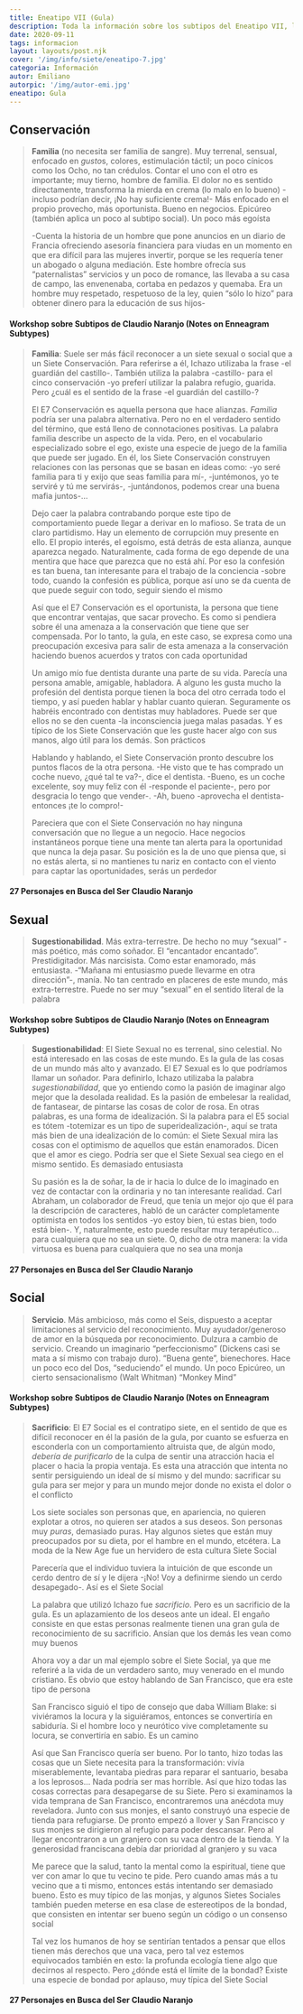 ```yaml
---
title: Eneatipo VII (Gula)
description: Toda la información sobre los subtipos del Eneatipo VII, los optimistas
date: 2020-09-11
tags: informacion
layout: layouts/post.njk
cover: '/img/info/siete/eneatipo-7.jpg'
categoria: Información
autor: Emiliano
autorpic: '/img/autor-emi.jpg'
eneatipo: Gula
---
```


## Conservación

>**Familia** (no necesita ser familia de sangre). Muy terrenal, sensual, enfocado en *gusto*s, colores, estimulación táctil; un poco cínicos como los Ocho, no tan crédulos. Contar el uno con el otro es importante; muy tierno, hombre de familia. El dolor no es sentido directamente, transforma la mierda en crema (lo malo en lo bueno) -incluso podrían decir, ¡No hay suficiente crema!- Más enfocado en el propio provecho, más oportunista. Bueno en negocios. Epicúreo (también aplica un poco al subtipo social). Un poco más egoísta
>
>-Cuenta la historia de un hombre que pone anuncios en un diario de Francia ofreciendo asesoría financiera para viudas en un momento en que era difícil para las mujeres invertir, porque se les requería tener un abogado o alguna mediación. Este hombre ofrecía sus “paternalistas” servicios y un poco de romance, las llevaba a su casa de campo, las envenenaba, cortaba en pedazos y quemaba. Era un hombre muy respetado, respetuoso de la ley, quien “sólo lo hizo” para obtener dinero para la educación de sus hijos-

#### Workshop sobre Subtipos de Claudio Naranjo (Notes on Enneagram Subtypes)

>**Familia**: Suele ser más fácil reconocer a un siete sexual o social que a un Siete Conservación. Para referirse a él, Ichazo utilizaba la frase -el guardián del castillo-. También utiliza la palabra -castillo- para el cinco conservación -yo preferí utilizar la palabra refugio, guarida. Pero ¿cuál es el sentido de la frase -el guardián del castillo-?
>
>El E7 Conservación es aquella persona que hace alianzas. *Familia* podría ser una palabra alternativa. Pero no en el verdadero sentido del término, que está lleno de connotaciones positivas. La palabra familia describe un aspecto de la vida. Pero, en el vocabulario especializado sobre el ego, existe una especie de juego de la familia que puede ser jugado. En él, los Siete Conservación construyen relaciones con las personas que se basan en ideas como: -yo seré familia para ti y exijo que seas familia para mí-, -juntémonos, yo te serviré y tú me servirás-, -juntándonos, podemos crear una buena mafia juntos-…
>
>Dejo caer la palabra contrabando porque este tipo de comportamiento puede llegar a derivar en lo mafioso. Se trata de un claro partidismo. Hay un elemento de corrupción muy presente en ello. El propio interés, el egoísmo, está detrás de esta alianza, aunque aparezca negado. Naturalmente, cada forma de ego depende de una mentira que hace que parezca que no está ahí. Por eso la confesión es tan buena, tan interesante para el trabajo de la conciencia -sobre todo, cuando la confesión es pública, porque así uno se da cuenta de que puede seguir con todo, seguir siendo el mismo
>
>Así que el E7 Conservación es el oportunista, la persona que tiene que encontrar ventajas, que sacar provecho. Es como si pendiera sobre él una amenaza a la conservación que tiene que ser compensada. Por lo tanto, la gula, en este caso, se expresa como una preocupación excesiva para salir de esta amenaza a la conservación haciendo buenos acuerdos y tratos con cada oportunidad
>
>Un amigo mío fue dentista durante una parte de su vida. Parecía una persona amable, amigable, habladora. A alguno les gusta mucho la profesión del dentista porque tienen la boca del otro cerrada todo el tiempo, y así pueden hablar y hablar cuanto quieran. Seguramente os habréis encontrado con dentistas muy habladores. Puede ser que ellos no se den cuenta -la inconsciencia juega malas pasadas. Y es típico de los Siete Conservación que les guste hacer algo con sus manos, algo útil para los demás. Son prácticos
>
>Hablando y hablando, el Siete Conservación pronto descubre los puntos flacos de la otra persona. -He visto que te has comprado un coche nuevo, ¿qué tal te va?-, dice el dentista. -Bueno, es un coche excelente, soy muy feliz con él -responde el paciente-, pero por desgracia lo tengo que vender-. -Ah, bueno -aprovecha el dentista- entonces ¡te lo compro!-
>
>Pareciera que con el Siete Conservación no hay ninguna conversación que no llegue a un negocio. Hace negocios instantáneos porque tiene una mente tan alerta para la oportunidad que nunca la deja pasar. Su posición es la de uno que piensa que, si no estás alerta, si no mantienes tu nariz en contacto con el viento para captar las oportunidades, serás un perdedor

#### 27 Personajes en Busca del Ser Claudio Naranjo

## Sexual

> **Sugestionabilidad**. Más extra-terrestre. De hecho no muy “sexual” -más poético, más como soñador. El “encantador encantado”. Prestidigitador. Más narcisista. Como estar enamorado, más entusiasta. -“Mañana mi entusiasmo puede llevarme en otra dirección”-, manía. No tan centrado en placeres de este mundo, más extra-terrestre. Puede no ser muy “sexual” en el sentido literal de la palabra

#### Workshop sobre Subtipos de Claudio Naranjo (Notes on Enneagram Subtypes)

> **Sugestionabilidad**: El Siete Sexual no es terrenal, sino celestial. No está interesado en las cosas de este mundo. Es la gula de las cosas de un mundo más alto y avanzado. El E7 Sexual es lo que podríamos llamar un soñador. Para definirlo, Ichazo utilizaba la palabra *sugestionabilidad*, que yo entiendo como la pasión de imaginar algo mejor que la desolada realidad. Es la pasión de embelesar la realidad, de fantasear, de pintarse las cosas de color de rosa. En otras palabras, es una forma de idealización. Si la palabra para el E5 social es tótem -totemizar es un tipo de superidealización-, aquí se trata más bien de una idealización de lo común: el Siete Sexual mira las cosas con el optimismo de aquellos que están enamorados. Dicen que el amor es ciego. Podría ser que el Siete Sexual sea ciego en el mismo sentido. Es demasiado entusiasta
>
> Su pasión es la de soñar, la de ir hacia lo dulce de lo imaginado en vez de contactar con la ordinaria y no tan interesante realidad. Carl Abraham, un colaborador de Freud, que tenía un mejor ojo que él para la descripción de caracteres, habló de un carácter completamente optimista en todos los sentidos -yo estoy bien, tú estas bien, todo está bien-. Y, naturalmente, esto puede resultar muy terapéutico… para cualquiera que no sea un siete. O, dicho de otra manera: la vida virtuosa es buena para cualquiera que no sea una monja

#### 27 Personajes en Busca del Ser Claudio Naranjo

## Social

> **Servicio**. Más ambicioso, más como el Seis, dispuesto a aceptar limitaciones al servicio del reconocimiento. Muy ayudador/generoso de amor en la búsqueda por reconocimiento. Dulzura a cambio de servicio. Creando un imaginario “perfeccionismo” (Dickens casi se mata a sí mismo con trabajo duro). “Buena gente”, bienechores. Hace un poco eco del Dos, “seduciendo” el mundo. Un poco Epicúreo, un cierto sensacionalismo (Walt Whitman) “Monkey Mind”

#### Workshop sobre Subtipos de Claudio Naranjo (Notes on Enneagram Subtypes)

> **Sacrificio**: El E7 Social es el contratipo siete, en el sentido de que es difícil reconocer en él la pasión de la gula, por cuanto se esfuerza en esconderla con un comportamiento altruista que, de algún modo, *debería de purificarlo* de la culpa de sentir una atracción hacia el placer o hacia la propia ventaja. Es esta una atracción que intenta no sentir persiguiendo un ideal de sí mismo y del mundo: sacrificar su gula para ser mejor y para un mundo mejor donde no exista el dolor o el conflicto
>
> Los siete sociales son personas que, en apariencia, no quieren explotar a otros, no quieren ser atados a sus deseos. Son personas muy *puras*, demasiado puras. Hay algunos sietes que están muy preocupados por su dieta, por el hambre en el mundo, etcétera. La moda de la New Age fue un hervidero de esta cultura Siete Social
>
> Parecería que el individuo tuviera la intuición de que esconde un cerdo dentro de sí y le dijera -¡No! Voy a definirme siendo un cerdo desapegado-. Así es el Siete Social
>
> La palabra que utilizó Ichazo fue *sacrificio*. Pero es un sacrificio de la gula. Es un aplazamiento de los deseos ante un ideal. El engaño consiste en que estas personas realmente tienen una gran gula de reconocimiento de su sacrificio. Ansían que los demás les vean como muy buenos
>
> Ahora voy a dar un mal ejemplo sobre el Siete Social, ya que me referiré a la vida de un verdadero santo, muy venerado en el mundo cristiano. Es obvio que estoy hablando de San Francisco, que era este tipo de persona
>
> San Francisco siguió el tipo de consejo que daba William Blake: si viviéramos la locura y la siguiéramos, entonces se convertiría en sabiduría. Si el hombre loco y neurótico vive completamente su locura, se convertiría en sabio. Es un camino
>
> Así que San Francisco quería ser bueno. Por lo tanto, hizo todas las cosas que un Siete necesita para la transformación: vivía miserablemente, levantaba piedras para reparar el santuario, besaba a los leprosos… Nada podría ser mas horrible. Así que hizo todas las cosas correctas para desapegarse de su Siete. Pero si examinamos la vida temprana de San Francisco, encontraremos una anécdota muy reveladora. Junto con sus monjes, el santo construyó una especie de tienda para refugiarse. De pronto empezó a llover y San Francisco y sus monjes se dirigieron al refugio para poder descansar. Pero al llegar encontraron a un granjero con su vaca dentro de la tienda. Y la generosidad franciscana debía dar prioridad al granjero y su vaca
>
> Me parece que la salud, tanto la mental como la espiritual, tiene que ver con amar lo que tu vecino te pide. Pero cuando amas más a tu vecino que a ti mismo, entonces estás intentando ser demasiado bueno. Esto es muy típico de las monjas, y algunos Sietes Sociales también pueden meterse en esa clase de estereotipos de la bondad, que consisten en intentar ser bueno según un código o un consenso social
>
> Tal vez los humanos de hoy se sentirían tentados a pensar que ellos tienen más derechos que una vaca, pero tal vez estemos equivocados también en esto: la profunda ecología tiene algo que decirnos al respecto. Pero ¿dónde está el límite de la bondad? Existe una especie de bondad por aplauso, muy típica del Siete Social

#### 27 Personajes en Busca del Ser Claudio Naranjo